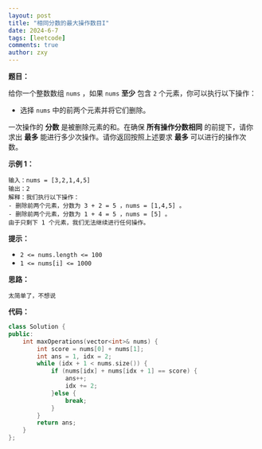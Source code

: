 ```yaml
---
layout: post
title: "相同分数的最大操作数目I"
date: 2024-6-7
tags: [leetcode]
comments: true
author: zxy
---
```


**题目：**

给你一个整数数组 `nums` ，如果 `nums` **至少** 包含 `2` 个元素，你可以执行以下操作：

- 选择 `nums` 中的前两个元素并将它们删除。

一次操作的 **分数** 是被删除元素的和。在确保 **所有操作分数相同** 的前提下，请你求出 **最多** 能进行多少次操作。请你返回按照上述要求 **最多** 可以进行的操作次数。

**示例 1：**

```
输入：nums = [3,2,1,4,5]
输出：2
解释：我们执行以下操作：
- 删除前两个元素，分数为 3 + 2 = 5 ，nums = [1,4,5] 。
- 删除前两个元素，分数为 1 + 4 = 5 ，nums = [5] 。
由于只剩下 1 个元素，我们无法继续进行任何操作。
```

**提示：**

- `2 <= nums.length <= 100`
- `1 <= nums[i] <= 1000`

**思路：**

```
太简单了，不想说
```

**代码：**

```cpp
class Solution {
public:
    int maxOperations(vector<int>& nums) {
        int score = nums[0] + nums[1];
        int ans = 1, idx = 2;
        while (idx + 1 < nums.size()) {
            if (nums[idx] + nums[idx + 1] == score) {
                ans++;
                idx += 2;
            }else {
                break;
            }
        }
        return ans;
    }
};
```



